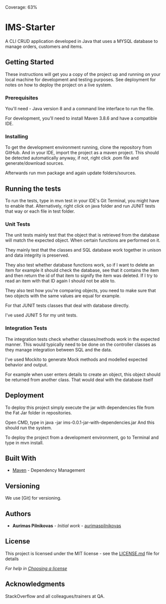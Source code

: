 Coverage: 63%
# IMS-Starter

A CLI CRUD application developed in Java that uses a MYSQL database to manage orders, customers and items.

## Getting Started
These instructions will get you a copy of the project up and running on your local machine for development
and testing purposes. See deployment for notes on how to deploy the project on a live system.

### Prerequisites

You'll need - Java version 8 and a command line interface to run the file.

For development, you'll need to install Maven 3.8.6 and have a compatible IDE.

### Installing

To get the development environment running, clone the repository from GitHub. And in your IDE, import the project
as a maven project. This should be detected automatically anyway, if not, right click .pom file and 
generate/download sources.

Afterwards run mvn package and again update folders/sources.

## Running the tests

To run the tests, type in mvn test in your IDE's Git Terminal, you might have to enable that.
Alternatively, right click on java folder and run JUNIT tests that way or each file in test folder.

### Unit Tests 

The unit tests mainly test that the object that is retrieved from the database will match the expected object. 
When certain functions are performed on it.

They mainly test that the classes and SQL database work together in unison and data integrity is preserved.

They also test whether database functions work, so if I want to delete an item for example
it should check the database, see that it contains the item and then return the id of that item to signify
the item was deleted. If I try to read an item with that ID again I should not be able to. 

They also test how you're comparing objects, you need to make sure that two objects with the same values
are equal for example.

For that JUNIT tests classes that deal with database directly. 

I've used JUNIT 5 for my unit tests.  

### Integration Tests 

The integration tests check whether classes/methods work in the expected manner. This would typically need to be
done on the controller classes as they manage integration between SQL and the data. 

I've used Mockito to generate Mock methods and modelled expected behavior and output.

For example when user enters details to create an object, this object should be returned from another class. That
would deal with the database itself

## Deployment

To deploy this project simply execute the jar with dependencies file from the Fat Jar folder in repositories.

Open CMD, type in java -jar ims-0.0.1-jar-with-dependencies.jar And this should run the system.

To deploy the project from a development environment, go to Terminal and type in mvn install. 

## Built With

* [Maven](https://maven.apache.org/) - Dependency Management

## Versioning

We use [Git] for versioning.

## Authors

* **Aurimas Pilnikovas** - *Initial work* - [aurimaspilnikovas](https://github.com/auris48)

## License

This project is licensed under the MIT license - see the [LICENSE.md](LICENSE.md) file for details 

*For help in [Choosing a license](https://choosealicense.com/)*

## Acknowledgments

StackOverflow and all colleagues/trainers at QA. 
